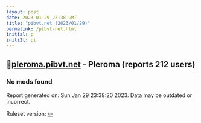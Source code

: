 ```yaml
---
layout: post
date: 2023-01-29 23:38 GMT
title: "pibvt.net (2023/01/29)"
permalink: /pibvt-net.html
initial: p
initi2l: pi
---
```


## 🐘[pleroma.pibvt.net](https://pleroma.pibvt.net) - Pleroma (reports 212 users)

### No mods found

Report generated on: Sun Jan 29 23:38:20 2023. Data may be outdated or incorrect.

Ruleset version: [✏️](/version-pencil)
